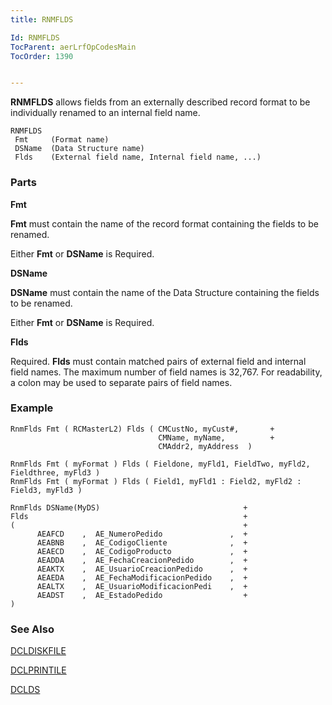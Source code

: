 ```yaml
---
title: RNMFLDS

Id: RNMFLDS
TocParent: aerLrfOpCodesMain
TocOrder: 1390


---
```


**RNMFLDS** allows fields from an externally described record format to be individually renamed to an internal field name. 

```
RNMFLDS 
 Fmt     (Format name)
 DSName  (Data Structure name)
 Flds    (External field name, Internal field name, ...)
```

### Parts

**Fmt** 

**Fmt** must contain the name of the record format containing the fields to be renamed. 

Either **Fmt** or **DSName** is Required.


**DSName** 

**DSName** must contain the name of the Data Structure containing the fields to be renamed.

Either **Fmt** or **DSName** is Required.


**Flds** 

Required. **Flds** must contain matched pairs of external field and internal field names. The maximum number of field names is 32,767. For readability, a colon may be used to separate pairs of field names.


### Example

```
RnmFlds Fmt ( RCMasterL2) Flds ( CMCustNo, myCust#,       +
                                 CMName, myName,          +
                                 CMAddr2, myAddress  )

RnmFlds Fmt ( myFormat ) Flds ( Fieldone, myFld1, FieldTwo, myFld2, Fieldthree, myFld3 ) 
RnmFlds Fmt ( myFormat ) Flds ( Field1, myFld1 : Field2, myFld2 : Field3, myFld3 )

RnmFlds DSName(MyDS)                                +
Flds                                                +
(                                                   +
      AEAFCD    ,  AE_NumeroPedido               ,  +
      AEABNB    ,  AE_CodigoCliente              ,  +
      AEAECD    ,  AE_CodigoProducto             ,  +
      AEADDA    ,  AE_FechaCreacionPedido        ,  +
      AEAKTX    ,  AE_UsuarioCreacionPedido      ,  +
      AEAEDA    ,  AE_FechaModificacionPedido    ,  +
      AEALTX    ,  AE_UsuarioModificacionPedi    ,  +
      AEADST    ,  AE_EstadoPedido                  + 
) 

```

### See Also
[DCLDISKFILE](DCLDISKFILE.html)

[DCLPRINTILE](DCLPRINTFILE.html)

[DCLDS](DCLDS.html) 

